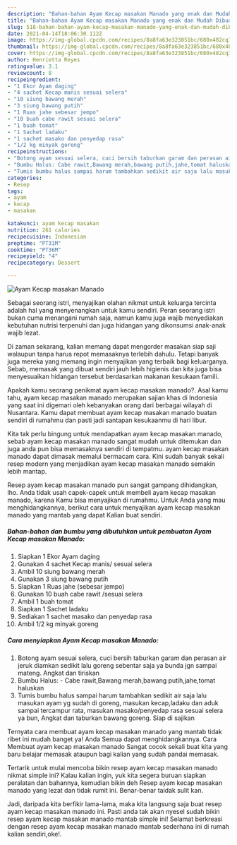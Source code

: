 ```yaml
---
description: "Bahan-bahan Ayam Kecap masakan Manado yang enak dan Mudah Dibuat"
title: "Bahan-bahan Ayam Kecap masakan Manado yang enak dan Mudah Dibuat"
slug: 518-bahan-bahan-ayam-kecap-masakan-manado-yang-enak-dan-mudah-dibuat
date: 2021-04-14T18:06:30.112Z
image: https://img-global.cpcdn.com/recipes/8a8fa63e323851bc/680x482cq70/ayam-kecap-masakan-manado-foto-resep-utama.jpg
thumbnail: https://img-global.cpcdn.com/recipes/8a8fa63e323851bc/680x482cq70/ayam-kecap-masakan-manado-foto-resep-utama.jpg
cover: https://img-global.cpcdn.com/recipes/8a8fa63e323851bc/680x482cq70/ayam-kecap-masakan-manado-foto-resep-utama.jpg
author: Henrietta Reyes
ratingvalue: 3.1
reviewcount: 8
recipeingredient:
- "1 Ekor Ayam daging"
- "4 sachet Kecap manis sesuai selera"
- "10 siung bawang merah"
- "3 siung bawang putih"
- "1 Ruas jahe sebesar jempo"
- "10 buah cabe rawit sesuai selera"
- "1 buah tomat"
- "1 Sachet ladaku"
- "1 sachet masako dan penyedap rasa"
- "1/2 kg minyak goreng"
recipeinstructions:
- "Botong ayam sesuai selera, cuci bersih taburkan garam dan perasan air jeruk diamkan sedikit lalu goreng sebentar saja ya bunda jgn sampai mateng. Angkat dan tiriskan"
- "Bumbu Halus: Cabe rawit,Bawang merah,bawang putih,jahe,tomat haluskan"
- "Tumis bumbu halus sampai harum tambahkan sedikit air saja lalu masukan ayam yg sudah di goreng, masukan kecap,ladaku dan aduk sampai tercampur rata, masukan masako/penyedap rasa sesuai selera ya bun, Angkat dan taburkan bawang goreng. Siap di sajikan"
categories:
- Resep
tags:
- ayam
- kecap
- masakan

katakunci: ayam kecap masakan 
nutrition: 261 calories
recipecuisine: Indonesian
preptime: "PT31M"
cooktime: "PT36M"
recipeyield: "4"
recipecategory: Dessert

---
```



![Ayam Kecap masakan Manado](https://img-global.cpcdn.com/recipes/8a8fa63e323851bc/680x482cq70/ayam-kecap-masakan-manado-foto-resep-utama.jpg)

Sebagai seorang istri, menyajikan olahan nikmat untuk keluarga tercinta adalah hal yang menyenangkan untuk kamu sendiri. Peran seorang istri bukan cuma menangani rumah saja, namun kamu juga wajib menyediakan kebutuhan nutrisi terpenuhi dan juga hidangan yang dikonsumsi anak-anak wajib lezat.

Di zaman  sekarang, kalian memang dapat mengorder masakan siap saji walaupun tanpa harus repot memasaknya terlebih dahulu. Tetapi banyak juga mereka yang memang ingin menyajikan yang terbaik bagi keluarganya. Sebab, memasak yang dibuat sendiri jauh lebih higienis dan kita juga bisa menyesuaikan hidangan tersebut berdasarkan makanan kesukaan famili. 



Apakah kamu seorang penikmat ayam kecap masakan manado?. Asal kamu tahu, ayam kecap masakan manado merupakan sajian khas di Indonesia yang saat ini digemari oleh kebanyakan orang dari berbagai wilayah di Nusantara. Kamu dapat membuat ayam kecap masakan manado buatan sendiri di rumahmu dan pasti jadi santapan kesukaanmu di hari libur.

Kita tak perlu bingung untuk mendapatkan ayam kecap masakan manado, sebab ayam kecap masakan manado sangat mudah untuk ditemukan dan juga anda pun bisa memasaknya sendiri di tempatmu. ayam kecap masakan manado dapat dimasak memalui bermacam cara. Kini sudah banyak sekali resep modern yang menjadikan ayam kecap masakan manado semakin lebih mantap.

Resep ayam kecap masakan manado pun sangat gampang dihidangkan, lho. Anda tidak usah capek-capek untuk membeli ayam kecap masakan manado, karena Kamu bisa menyajikan di rumahmu. Untuk Anda yang mau menghidangkannya, berikut cara untuk menyajikan ayam kecap masakan manado yang mantab yang dapat Kalian buat sendiri.

<!--inarticleads1-->

##### Bahan-bahan dan bumbu yang dibutuhkan untuk pembuatan Ayam Kecap masakan Manado:

1. Siapkan 1 Ekor Ayam daging
1. Gunakan 4 sachet Kecap manis/ sesuai selera
1. Ambil 10 siung bawang merah
1. Gunakan 3 siung bawang putih
1. Siapkan 1 Ruas jahe (sebesar jempo)
1. Gunakan 10 buah cabe rawit /sesuai selera
1. Ambil 1 buah tomat
1. Siapkan 1 Sachet ladaku
1. Sediakan 1 sachet masako dan penyedap rasa
1. Ambil 1/2 kg minyak goreng




<!--inarticleads2-->

##### Cara menyiapkan Ayam Kecap masakan Manado:

1. Botong ayam sesuai selera, cuci bersih taburkan garam dan perasan air jeruk diamkan sedikit lalu goreng sebentar saja ya bunda jgn sampai mateng. Angkat dan tiriskan
1. Bumbu Halus: - Cabe rawit,Bawang merah,bawang putih,jahe,tomat haluskan
1. Tumis bumbu halus sampai harum tambahkan sedikit air saja lalu masukan ayam yg sudah di goreng, masukan kecap,ladaku dan aduk sampai tercampur rata, masukan masako/penyedap rasa sesuai selera ya bun, Angkat dan taburkan bawang goreng. Siap di sajikan




Ternyata cara membuat ayam kecap masakan manado yang mantab tidak ribet ini mudah banget ya! Anda Semua dapat menghidangkannya. Cara Membuat ayam kecap masakan manado Sangat cocok sekali buat kita yang baru belajar memasak ataupun bagi kalian yang sudah pandai memasak.

Tertarik untuk mulai mencoba bikin resep ayam kecap masakan manado nikmat simple ini? Kalau kalian ingin, yuk kita segera buruan siapkan peralatan dan bahannya, kemudian bikin deh Resep ayam kecap masakan manado yang lezat dan tidak rumit ini. Benar-benar taidak sulit kan. 

Jadi, daripada kita berfikir lama-lama, maka kita langsung saja buat resep ayam kecap masakan manado ini. Pasti anda tak akan nyesel sudah bikin resep ayam kecap masakan manado mantab simple ini! Selamat berkreasi dengan resep ayam kecap masakan manado mantab sederhana ini di rumah kalian sendiri,oke!.

